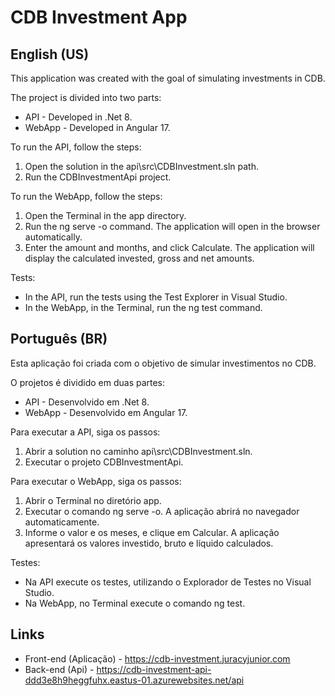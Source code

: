 # CDB Investment App

## English (US)

This application was created with the goal of simulating investments in CDB.

The project is divided into two parts:
- API - Developed in .Net 8.
- WebApp - Developed in Angular 17.

To run the API, follow the steps:
1. Open the solution in the api\src\CDBInvestment.sln path.
2. Run the CDBInvestmentApi project.

To run the WebApp, follow the steps:
1. Open the Terminal in the app directory.
2. Run the ng serve -o command. The application will open in the browser automatically.
3. Enter the amount and months, and click Calculate. The application will display the calculated invested, gross and net amounts.

Tests:
- In the API, run the tests using the Test Explorer in Visual Studio.
- In the WebApp, in the Terminal, run the ng test command.

## Português (BR)

Esta aplicação foi criada com o objetivo de simular investimentos no CDB.

O projetos é dividido em duas partes:
- API - Desenvolvido em .Net 8.
- WebApp - Desenvolvido em Angular 17.

Para executar a API, siga os passos:
1. Abrir a solution no caminho api\src\CDBInvestment.sln.
2. Executar o projeto CDBInvestmentApi.

Para executar o WebApp, siga os passos:
1. Abrir o Terminal no diretório app.
2. Executar o comando ng serve -o. A aplicação abrirá no navegador automaticamente.
3. Informe o valor e os meses, e clique em Calcular. A aplicação apresentará os valores investido, bruto e líquido calculados.

Testes:
- Na API execute os testes, utilizando o Explorador de Testes no Visual Studio.
- Na WebApp, no Terminal execute o comando ng test.

## Links

- Front-end (Aplicação) - https://cdb-investment.juracyjunior.com
- Back-end (Api) - https://cdb-investment-api-ddd3e8h9heggfuhx.eastus-01.azurewebsites.net/api